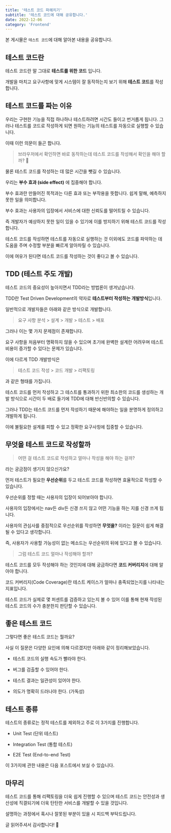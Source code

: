 ```yaml
---
title: '테스트 코드 파헤치기'
subtitle: '테스트 코드에 대해 공유합니다.'
date: 2022-12-06
category: 'Frontend'
---
```


본 게시물은 `테스트 코드`에 대해 알아본 내용을 공유합니다.

## 테스트 코드란

테스트 코드란 말 그대로 **테스트를 위한 코드** 입니다.

개발을 마치고 요구사항에 맞게 시스템이 잘 동작하는지 보기 위해 **테스트 코드**를 작성합니다.

## 테스트 코드를 짜는 이유

우리는 구현한 기능을 직접 하나하나 테스트하려면 시간도 들이고 번거롭게 됩니다. 그러나 테스트를 코드로 작성하게 되면 원하는 기능의 테스트를 자동으로 실행할 수 있습니다.

이때 이런 의문이 들곤 합니다.

> 브라우저에서 확인하면 바로 동작하는데 테스트 코드를 작성해서 확인을 해야 할까? 🤔

물론 테스트 코드를 작성하는 데 많은 시간을 뺏길 수 있습니다.

우리는 **부수 효과 (side effect)** 에 집중해야 합니다.

부수 효과란 만들어진 목적과는 다른 효과 또는 부작용을 뜻합니다. 쉽게 말해, 예측하지 못한 일을 의미합니다.

부수 효과는 사용자의 입장에서 서비스에 대한 신뢰도를 떨어트릴 수 있습니다.

즉 개발자가 예상하지 못한 일이 있을 수 있기에 이를 방지하기 위해 테스트 코드를 작성합니다.

테스트 코드를 작성하면 테스트를 자동으로 실행하는 것 이외에도 코드를 파악하는 데 도움을 주며 수정할 부분을 빠르게 알아차릴 수 있습니다.

이에 여유가 된다면 테스트 코드를 작성하는 것이 좋다고 볼 수 있습니다.

## TDD (테스트 주도 개발)

테스트 코드의 중요성이 높아지면서 TDD라는 방법론이 생겨났습니다.

TDD란 Test Driven Development의 약자로 **테스트부터 작성하는 개발방식**입니다.

일반적으로 개발자들은 아래와 같은 방식으로 개발합니다.

> 요구 사항 분석 > 설계 > 개발 > 테스트 > 배포

그러나 이는 몇 가지 문제점이 존재합니다.

요구 사항을 처음부터 명확하지 않을 수 있으며 초기에 완벽한 설계란 어려우며 테스트 비용이 증가할 수 있다는 문제가 있습니다.

이에 다르게 TDD 개발방식은

> 테스트 코드 작성 > 코드 개발 > 리팩토링

과 같은 형태를 가집니다.

테스트 코드를 먼저 작성하고 그 테스트를 통과하기 위한 최소한의 코드를 생성하는 개발 방식으로 시간이 두 배로 들기에 TDD에 대해 반신반의할 수 있습니다.

그러나 TDD는 테스트 코드를 먼저 작성하기 때문에 해야하는 일을 분명하게 정의하고 개발하게 됩니다.

이에 불필요한 설계를 피할 수 있고 정확한 요구사힝에 집중할 수 있습니다.

## 무엇을 테스트 코드로 작성할까

> 어떤 걸 테스트 코드로 작성하고 얼마나 작성을 해야 하는 걸까?

라는 궁금점이 생기지 않으신가요?

먼저 테스트가 필요한 **우선순위**를 두고 테스트 코드를 작성하면 효율적으로 작성할 수 있습니다.

우선순위를 정할 때는 사용자의 입장이 되어보아야 합니다.

사용자의 입장에서는 nav든 div든 신경 쓰지 않고 어떤 기능을 하는 지를 신경 쓰게 됩니다.

사용자의 관심사를 중점적으로 우선순위를 작성하면 **무엇을?** 이라는 질문이 쉽게 해결될 수 있다고 생각합니다.

즉, 사용자가 사용할 가능성이 없는 메소드는 우선순위의 뒤에 있다고 볼 수 있습니다.

> 그럼 테스트 코드 얼마나 작성해야 할까?

테스트 코드를 모두 작성해야 하는 것인지에 대해 궁금하다면 **코드 커버리지**에 대해 알아야 합니다.

코드 커버리지(Code Coverage)란 테스트 케이스가 얼마나 충족되었는지를 나타내는 지표입니다.

테스트 코드가 실제로 몇 퍼센트를 검증하고 있는지 볼 수 있어 이를 통해 현재 작성된 테스트 코드의 수가 충분한지 판단할 수 있습니다.

## 좋은 테스트 코드

그렇다면 좋은 테스트 코드는 뭘까요?

사실 이 질문은 다양한 요인에 의해 다르겠지만 아래와 같이 정리해보았습니다.

- 테스트 코드의 실행 속도가 빨라야 한다.

- 버그를 검출할 수 있어야 한다.

- 테스트 결과는 일관성이 있어야 한다.

- 의도가 명확히 드러나야 한다. (가독성)

<!-- ## 거짓 양성, 거짓 음성

거짓 양성, 거짓 음성

실패해야 하는 상황에서 성공하면 나중에 더 큰 문제로 발견될 수 있는데 이런 상황을 **거짓 음성** 이라 합니다.

단지 테스트에서만 실패를 한다면 테스트 코드에 대해 회의감을 느끼게 되는데 이런 상황은 **거짓 양성** 이라 합니다. -->

## 테스트 종류

테스트의 종류로는 정적 테스트를 제외하고 주로 이 3가지를 진행합니다.

- Unit Test (단위 테스트)

- Integration Test (통합 테스트)

- E2E Test (End-to-end Test)

이 3가지에 관한 내용은 다음 포스트에서 보실 수 있습니다.

## 마무리

테스트 코드를 통해 리팩토링을 더욱 쉽게 진행할 수 있으며 테스트 코드는 안전성과 생산성에 직결되기에 더욱 탄탄한 서비스를 개발할 수 있을 것입니다.

설명하는 과정에서 혹시나 잘못된 부분이 있을 시 피드백 부탁드립니다.

글 읽어주셔서 감사합니다! 🙂
